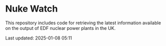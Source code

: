 # Nuke Watch

This repository includes code for retrieving the latest information available on the output of EDF nuclear power plants in the UK.

Last updated: 2025-01-08 05:11